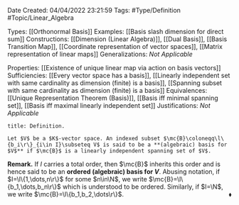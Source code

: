 <div class="topSpace"></div>

Date Created: 04/04/2022 23:21:59
Tags: #Type/Definition #Topic/Linear_Algebra

Types: [[Orthonormal Basis]]
Examples: [[Basis slash dimension for direct sum]]
Constructions: [[Dimension (Linear Algebra)]], [[Dual Basis]], [[Basis Transition Map]], [[Coordinate representation of vector spaces]], [[Matrix representation of linear maps]]
Generalizations: _Not Applicable_

Properties: [[Existence of unique linear map via action on basis vectors]]
Sufficiencies: [[Every vector space has a basis]], [[Linearly independent set with same cardinality as dimension (finite) is a basis]], [[Spanning subset with same cardinality as dimension (finite) is a basis]]
Equivalences: [[Unique Representation Theorem (Basis)]], [[Basis iff minimal spanning set]], [[Basis iff maximal linearly independent set]]
Justifications: _Not Applicable_

``` ad-Definition
title: Definition.

Let $V$ be a $K$-vector space. An indexed subset $\mc{B}\coloneqq\l\{b_i\r\}_{i\in I}\subseteq V$ is said to be a **(algebraic) basis for $V$** if $\mc{B}$ is a linearly independent spanning set of $V$.

```

<b>Remark.</b> If $I$ carries a total order, then $\mc{B}$ inherits this order and is hence said to be an **ordered (algebraic) basis for $V$**. Abusing notation, if $I=\l\{1,\dots,n\r\}$ for some $n\in\N$, we write $\mc{B}=\l\{b_1,\dots,b_n\r\}$ which is understood to be ordered. Similarly, if $I=\N$, we write $\mc{B}=\l\{b_1,b_2,\dots\r\}$.<span style="float:right;">$\blacklozenge$</span>

